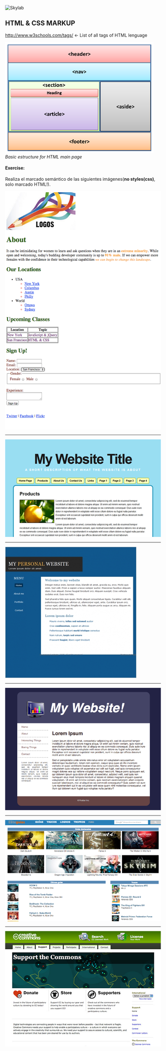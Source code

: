 <img src="http://www.skylabcoders.com/images/403/default.png" alt="Skylab" style="width:200px;height:45px;">

## HTML & CSS MARKUP

http://www.w3schools.com/tags/ <- List of all tags of HTML lenguage


![snapshot](img/html.png)
*Basic estructure for HTML main page*

#### Exercise: 
Realiza el marcado semántico de las siguientes imágenes(**no styles(css)**, solo marcado HTML!).

![snapshot](img/shot1.png)

---

![snapshot](img/1_2.png)

--- 

![snapshot](img/1_3.jpg)

---

![snapshot](img/1_4.png)

---

![snapshot](img/shot4.png)

---

![snapshot](img/shot3.jpg)
